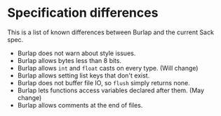 # Specification differences

This is a list of known differences between Burlap and the current Sack spec.

- Burlap does not warn about style issues.
- Burlap allows bytes less than 8 bits.
- Burlap allows `int` and `float` casts on every type. (Will change)
- Burlap allows setting list keys that don't exist.
- Burlap does not buffer file IO, so `flush` simply returns none.
- Burlap lets functions access variables declared after them. (May change)
- Burlap allows comments at the end of files.
